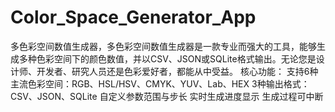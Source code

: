 # Color_Space_Generator_App
多色彩空间数值生成器，多色彩空间数值生成器是一款专业而强大的工具，能够生成多种色彩空间下的颜色数值，并以CSV、JSON或SQLite格式输出。无论您是设计师、开发者、研究人员还是色彩爱好者，都能从中受益。  核心功能：      支持6种主流色彩空间：RGB、HSL/HSV、CMYK、YUV、Lab、HEX      3种输出格式：CSV、JSON、SQLite      自定义参数范围与步长      实时生成进度显示      生成过程可中断
